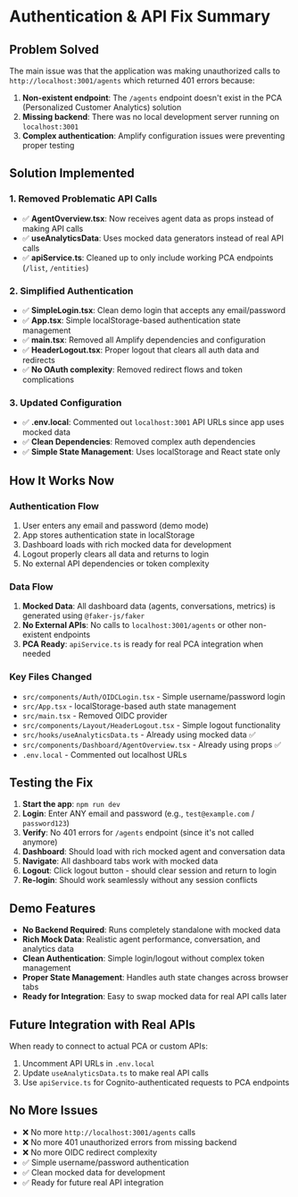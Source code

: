 # Authentication & API Fix Summary

## Problem Solved

The main issue was that the application was making unauthorized calls to `http://localhost:3001/agents` which returned 401 errors because:

1. **Non-existent endpoint**: The `/agents` endpoint doesn't exist in the PCA (Personalized Customer Analytics) solution
2. **Missing backend**: There was no local development server running on `localhost:3001`
3. **Complex authentication**: Amplify configuration issues were preventing proper testing

## Solution Implemented

### 1. Removed Problematic API Calls
- ✅ **AgentOverview.tsx**: Now receives agent data as props instead of making API calls
- ✅ **useAnalyticsData**: Uses mocked data generators instead of real API calls
- ✅ **apiService.ts**: Cleaned up to only include working PCA endpoints (`/list`, `/entities`)

### 2. Simplified Authentication
- ✅ **SimpleLogin.tsx**: Clean demo login that accepts any email/password
- ✅ **App.tsx**: Simple localStorage-based authentication state management
- ✅ **main.tsx**: Removed all Amplify dependencies and configuration
- ✅ **HeaderLogout.tsx**: Proper logout that clears all auth data and redirects
- ✅ **No OAuth complexity**: Removed redirect flows and token complications

### 3. Updated Configuration
- ✅ **.env.local**: Commented out `localhost:3001` API URLs since app uses mocked data
- ✅ **Clean Dependencies**: Removed complex auth dependencies
- ✅ **Simple State Management**: Uses localStorage and React state only

## How It Works Now

### Authentication Flow
1. User enters any email and password (demo mode)
2. App stores authentication state in localStorage
3. Dashboard loads with rich mocked data for development
4. Logout properly clears all data and returns to login
5. No external API dependencies or token complexity

### Data Flow
1. **Mocked Data**: All dashboard data (agents, conversations, metrics) is generated using `@faker-js/faker`
2. **No External APIs**: No calls to `localhost:3001/agents` or other non-existent endpoints
3. **PCA Ready**: `apiService.ts` is ready for real PCA integration when needed

### Key Files Changed
- `src/components/Auth/OIDCLogin.tsx` - Simple username/password login
- `src/App.tsx` - localStorage-based auth state management
- `src/main.tsx` - Removed OIDC provider
- `src/components/Layout/HeaderLogout.tsx` - Simple logout functionality
- `src/hooks/useAnalyticsData.ts` - Already using mocked data ✅
- `src/components/Dashboard/AgentOverview.tsx` - Already using props ✅
- `.env.local` - Commented out localhost URLs

## Testing the Fix

1. **Start the app**: `npm run dev`
2. **Login**: Enter ANY email and password (e.g., `test@example.com` / `password123`)
3. **Verify**: No 401 errors for `/agents` endpoint (since it's not called anymore)
4. **Dashboard**: Should load with rich mocked agent and conversation data
5. **Navigate**: All dashboard tabs work with mocked data
6. **Logout**: Click logout button - should clear session and return to login
7. **Re-login**: Should work seamlessly without any session conflicts

## Demo Features

- **No Backend Required**: Runs completely standalone with mocked data
- **Rich Mock Data**: Realistic agent performance, conversation, and analytics data
- **Clean Authentication**: Simple login/logout without complex token management
- **Proper State Management**: Handles auth state changes across browser tabs
- **Ready for Integration**: Easy to swap mocked data for real API calls later

## Future Integration with Real APIs

When ready to connect to actual PCA or custom APIs:

1. Uncomment API URLs in `.env.local`
2. Update `useAnalyticsData.ts` to make real API calls
3. Use `apiService.ts` for Cognito-authenticated requests to PCA endpoints

## No More Issues

- ❌ No more `http://localhost:3001/agents` calls
- ❌ No more 401 unauthorized errors from missing backend
- ❌ No more OIDC redirect complexity
- ✅ Simple username/password authentication
- ✅ Clean mocked data for development
- ✅ Ready for future real API integration
